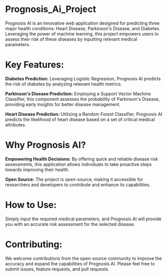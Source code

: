 # Prognosis_Ai_Project
Prognosis AI is an innovative web application designed for predicting three major health conditions: Heart Disease, Parkinson's Disease, and Diabetes. Leveraging the power of machine learning, this project empowers users to assess their risk of these diseases by inputting relevant medical parameters.
# Key Features:
**Diabetes Prediction:** Leveraging Logistic Regression, Prognosis AI predicts the risk of diabetes by analyzing relevant health metrics.

**Parkinson's Disease Prediction:** Employing a Support Vector Machine Classifier, this component assesses the probability of Parkinson's Disease, providing early insights for better disease management.

**Heart Disease Prediction:** Utilizing a Random Forest Classifier, Prognosis AI  predicts the likelihood of heart disease based on a set of critical medical attributes.

# Why Prognosis AI?
**Empowering Health Decisions:** By offering quick and reliable disease risk assessments, this application allows individuals to take proactive steps towards improving their health.

**Open Source:** The project is open-source, making it accessible for researchers and developers to contribute and enhance its capabilities.

# How to Use:
Simply input the required medical parameters, and Prognosis AI will provide you with an accurate risk assessment for the selected disease.

# Contributing: 
We welcome contributions from the open-source community to improve the accuracy and expand the capabilities of Prognosis AI. Please feel free to submit issues, feature requests, and pull requests.
